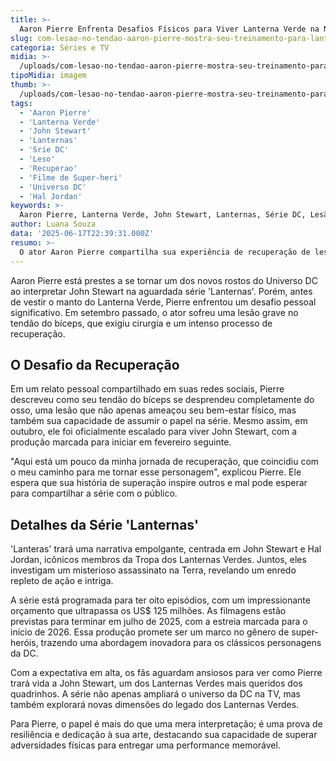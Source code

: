 ```yaml
---
title: >-
  Aaron Pierre Enfrenta Desafios Físicos para Viver Lanterna Verde na Nova Série da DC
slug: com-lesao-no-tendao-aaron-pierre-mostra-seu-treinamento-para-lanternas
categoria: Séries e TV
midia: >-
  /uploads/com-lesao-no-tendao-aaron-pierre-mostra-seu-treinamento-para-lanternas-thumb.webp
tipoMidia: imagem
thumb: >-
  /uploads/com-lesao-no-tendao-aaron-pierre-mostra-seu-treinamento-para-lanternas-thumb.webp
tags:
  - 'Aaron Pierre'
  - 'Lanterna Verde'
  - 'John Stewart'
  - 'Lanternas'
  - 'Srie DC'
  - 'Leso'
  - 'Recuperao'
  - 'Filme de Super-heri'
  - 'Universo DC'
  - 'Hal Jordan'
keywords: >-
  Aaron Pierre, Lanterna Verde, John Stewart, Lanternas, Série DC, Lesão, Recuperação, Filme de Super-herói, Universo DC, Hal Jordan
author: Luana Souza
data: '2025-06-17T22:39:31.000Z'
resumo: >-
  O ator Aaron Pierre compartilha sua experiência de recuperação de lesão enquanto se prepara para interpretar John Stewart em 'Lanternas'. Ele encara um intenso treinamento físico após uma grave lesão no tendão.
---
```


Aaron Pierre está prestes a se tornar um dos novos rostos do Universo DC ao interpretar John Stewart na aguardada série 'Lanternas'. Porém, antes de vestir o manto do Lanterna Verde, Pierre enfrentou um desafio pessoal significativo. Em setembro passado, o ator sofreu uma lesão grave no tendão do bíceps, que exigiu cirurgia e um intenso processo de recuperação.

## O Desafio da Recuperação

Em um relato pessoal compartilhado em suas redes sociais, Pierre descreveu como seu tendão do bíceps se desprendeu completamente do osso, uma lesão que não apenas ameaçou seu bem-estar físico, mas também sua capacidade de assumir o papel na série. Mesmo assim, em outubro, ele foi oficialmente escalado para viver John Stewart, com a produção marcada para iniciar em fevereiro seguinte.

"Aqui está um pouco da minha jornada de recuperação, que coincidiu com o meu caminho para me tornar esse personagem", explicou Pierre. Ele espera que sua história de superação inspire outros e mal pode esperar para compartilhar a série com o público.

## Detalhes da Série 'Lanternas'

'Lanteras' trará uma narrativa empolgante, centrada em John Stewart e Hal Jordan, icônicos membros da Tropa dos Lanternas Verdes. Juntos, eles investigam um misterioso assassinato na Terra, revelando um enredo repleto de ação e intriga.

A série está programada para ter oito episódios, com um impressionante orçamento que ultrapassa os US$ 125 milhões. As filmagens estão previstas para terminar em julho de 2025, com a estreia marcada para o início de 2026. Essa produção promete ser um marco no gênero de super-heróis, trazendo uma abordagem inovadora para os clássicos personagens da DC.

Com a expectativa em alta, os fãs aguardam ansiosos para ver como Pierre trará vida a John Stewart, um dos Lanternas Verdes mais queridos dos quadrinhos. A série não apenas ampliará o universo da DC na TV, mas também explorará novas dimensões do legado dos Lanternas Verdes.

Para Pierre, o papel é mais do que uma mera interpretação; é uma prova de resiliência e dedicação à sua arte, destacando sua capacidade de superar adversidades físicas para entregar uma performance memorável.